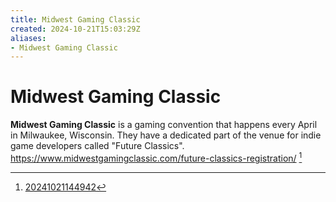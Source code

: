 ```yaml
---
title: Midwest Gaming Classic
created: 2024-10-21T15:03:29Z
aliases:
- Midwest Gaming Classic
---
```


# Midwest Gaming Classic

**Midwest Gaming Classic** is a gaming convention that happens every April in Milwaukee, Wisconsin. They have a dedicated part of the venue for indie game developers called "Future Classics". https://www.midwestgamingclassic.com/future-classics-registration/ [^1]

[^1]: [20241021144942](../entries/20241021144942.md)
